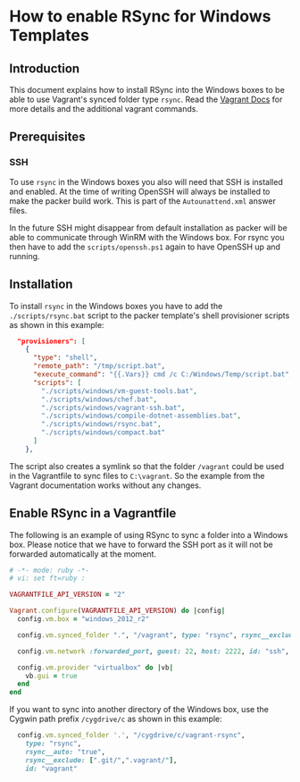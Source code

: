 # How to enable RSync for Windows Templates

## Introduction

This document explains how to install RSync into the Windows boxes to be able to use Vagrant's synced folder type `rsync`. Read the [Vagrant Docs](https://docs.vagrantup.com/v2/synced-folders/rsync.html) for more details and the additional vagrant commands.

## Prerequisites

### SSH

To use `rsync` in the Windows boxes you also will need that SSH is installed and enabled. At the time of writing OpenSSH will always be installed to make the packer build work. This is part of the `Autounattend.xml` answer files.

In the future SSH might disappear from default installation as packer will be able to communicate through WinRM with the Windows box. For rsync you then have to add the `scripts/openssh.ps1` again to have OpenSSH up and running.

## Installation

To install `rsync` in the Windows boxes you have to add the `./scripts/rsync.bat` script to the packer template's shell provisioner scripts as shown in this example:

```json
  "provisioners": [
    {
      "type": "shell",
      "remote_path": "/tmp/script.bat",
      "execute_command": "{{.Vars}} cmd /c C:/Windows/Temp/script.bat",
      "scripts": [
        "./scripts/windows/vm-guest-tools.bat",
        "./scripts/windows/chef.bat",
        "./scripts/windows/vagrant-ssh.bat",
        "./scripts/windows/compile-dotnet-assemblies.bat",
        "./scripts/windows/rsync.bat",
        "./scripts/windows/compact.bat"
      ]
    },
```

The script also creates a symlink so that the folder `/vagrant` could be used in the Vagrantfile to sync files to `C:\vagrant`. So the example from the Vagrant documentation works without any changes.

## Enable RSync in a Vagrantfile

The following is an example of using RSync to sync a folder into a Windows box. Please notice that we have to forward the SSH port as it will not be forwarded automatically at the moment.
```ruby
# -*- mode: ruby -*-
# vi: set ft=ruby :

VAGRANTFILE_API_VERSION = "2"

Vagrant.configure(VAGRANTFILE_API_VERSION) do |config|
  config.vm.box = "windows_2012_r2"

  config.vm.synced_folder ".", "/vagrant", type: "rsync", rsync__exclude: ".git/"

  config.vm.network :forwarded_port, guest: 22, host: 2222, id: "ssh", auto_correct: true

  config.vm.provider "virtualbox" do |vb|
    vb.gui = true
  end
end
```

If you want to sync into another directory of the Windows box, use the Cygwin path prefix `/cygdrive/c` as shown in this example:

```ruby
  config.vm.synced_folder '.', "/cygdrive/c/vagrant-rsync",
    type: "rsync",
    rsync__auto: "true",
    rsync__exclude: [".git/",".vagrant/"],
    id: "vagrant"
```
